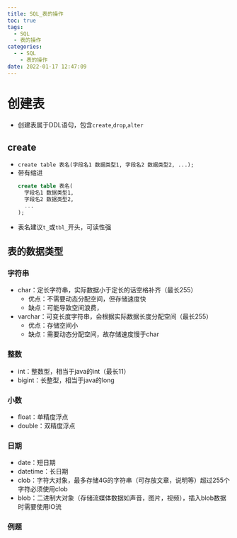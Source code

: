 ```yaml
---
title: SQL_表的操作
toc: true
tags:
  - SQL
  - 表的操作
categories:
  - - SQL
    - 表的操作
date: 2022-01-17 12:47:09
---
```

# 创建表
* 创建表属于DDL语句，包含`create`,`drop`,`alter`
## create
* `create table 表名(字段名1 数据类型1, 字段名2 数据类型2, ...);`
* 带有缩进
  ```sql
  create table 表名(
    字段名1 数据类型1, 
    字段名2 数据类型2, 
    ...
  );
  ```
* 表名建议`t_`或`tbl_`开头，可读性强
## 表的数据类型
### 字符串
* char：定长字符串，实际数据小于定长的话空格补齐（最长255）
  * 优点：不需要动态分配空间，但存储速度快
  * 缺点：可能导致空间浪费，
* varchar：可变长度字符串，会根据实际数据长度分配空间（最长255）
  * 优点：存储空间小
  * 缺点：需要动态分配空间，故存储速度慢于char

### 整数
* int：整数型，相当于java的int（最长11）
* bigint：长整型，相当于java的long
### 小数
* float：单精度浮点
* double：双精度浮点
### 日期
* date：短日期
* datetime：长日期
* clob：字符大对象，最多存储4G的字符串（可存放文章，说明等）超过255个字符必须使用clob
* blob：二进制大对象（存储流媒体数据如声音，图片，视频），插入blob数据时需要使用IO流
### 例题










